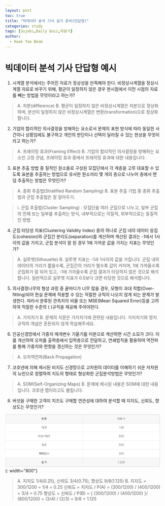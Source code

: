 ```yaml
---
layout: post
toc: true
title: "빅데이터 분석 기사 실기 준비(단답형)"
categories: study
tags: [Sujebi,Daily Quiz,빅분기]
author:
  - Kwak Tae Beom
---
```


# 빅데이터 분석 기사 단답형 예시

1.	시계열 분석에서는 주어진 자료가 정상성을 만족해야 한다. 비정상시계열을 정상시계열 자료로 바꾸기 위해, 평균이 일정하지 않은 경우 현시점에서 이전 시점의 자료를 빼는 방법을 무엇이라고 하는가?

> A.	차분(difference)
> B.	평균이 일정하지 않은 비정상시계열은 차분으로 정상화하며, 분산이 일정하지 않은 비정상시계열은 변환(transformation)으로 정상화합니다.

2.	기업의 합리적인 의사결정을 방해하는 요소로서 문제의 표현 방식에 따라 동일한 사건이나 상황임에도 불구하고 개인의 판단이나 선택이 달라질 수 있는 현상을 무엇이라고 하는가?

> A.	프레이밍 효과(Framing Effect)
> B.	기업의 합리적인 의사결정을 방해하는 요소인 고정 관념, 프레이밍 효과 중에서 프레이밍 효과에 대한 내용입니다.

3.	표본 추출 방법 중 질적인 원소들로 구성된 모집단에서 각 계층을 고루 대표할 수 있도록 표본을 추출하는 방법으로 유사한 원소끼리 몇 개의 층으로 나누어 층에서 랜덤 추출하는 방법은 무엇인가?

> A.	층화 추출법(Stratified Random Sampling)
> B.	표본 추출 기법 중 층화 추출법과 군집 추출법은 잘 알아두기.

> i.	군집 추출법(Cluster Sampling) : 모집단을 여러 군집으로 나누고, 일부 군집의 전체 또는 일부를 추출하는 방식, 내부적으로는 이질적, 외부적으로는 동질적인 방법


4.	군집 타당성 지표(Clustering Validity Index) 중의 하나로 군집 내의 데이터 응집도(cohesion)와 군집간 분리도(separation)를 계산하며 계산된 결과는 -1에서 1사이의 값을 가지고, 군집 분석이 잘 된 경우 1에 가까운 값을 가지는 지표는 무엇인가?

> A.	실루엣(Silhouette)
> B.	실루엣 지표는 -1과 1사이의 값을 가집니다. 군집 내의 데이터의 거리가 짧을수록, 군집간의 거리가 멀수록 값이 커지며, 1에 가까울수록 군집화가 잘 되어 있고, -1에 가까울수록 군집 결과가 타당하지 않은 것으로 해석합니다. 일반적으로 실루엣 지표가 0.5보다 크면 타당한 것으로 해석합니다.

5.	의사결정나무의 형성 과정 중 끝마디가 너무 많을 경우, 모형이 과대 적합(Over-fitting)되어 현실 문제에 적용할 수 있는 적절한 규칙이 나오지 않게 되는 문제가 발생한다. 따라서 분류된 관측치의 비율 또는 MSE(Mean Squared Error)등을 고려하여 적절한 수준의 (    )규칙을 제공해 주어야한다.

> A.	가지치기
> B.	문제의 지문은 가지치기에 관련된 내용입니다. 가지치기와 정지 규칙의 개념은 혼돈되지 않게 학습해주세요.

6.	인공신경망에서 가중치 매개변수 기울기를 미분으로 계산하면 시간 소모가 크다. 이를 개선하여 오차를 출력층에서 입력층으로 전달하고, 연쇄법칙을 활용하여 역전파를 통해 가중치와 편향을 갱신하는 것은 무엇인가?

> A.	오차역전파(Back Propagation)

7.	코호넨에 의해 제시된 비지도 신경망으로 고차원의 데이터를 이해하기 쉬운 저차원의 뉴런으로 정렬하여 지도의 형태로 형상화한 군집분석방법은 무엇인가?
> A.	SOM(Self-Organizing Maps)
> B.	문제에 제시된 내용은 SOM에 대한 내용입니다. 코호넨 맵이라고도 불립니다.

8.  버섯을 구매한 고객이 치즈도 구매할 연관성에 대하여 분석할 때 지지도, 신뢰도, 향상도는 무엇인가?

![8.png](https://github.com/ktb5891/ktb5891.github.io/blob/main/img/BDAC/8.png?raw=true){: width="800"}

> A.  지지도 1/4(0.25), 신뢰도 3/4(0.75), 향상도 9/8(1.125)
> B.  지지도 = 300/1200 = 1/4 = 0.25
>     신뢰도 = 지지도 / P(A) = (300/1200) / (400/1200) = 3/4 = 0.75
>     향상도 = 신뢰도 / P(B) = { (300/1200) / (400/1200) }/ (800/1200) = (3/4) / (2/3) = 9/8 = 1.125